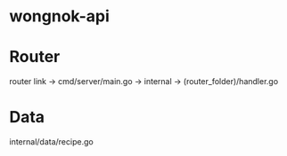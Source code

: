# wongnok-api

# Router
router link -> cmd/server/main.go -> internal -> (router_folder)/handler.go

# Data
internal/data/recipe.go